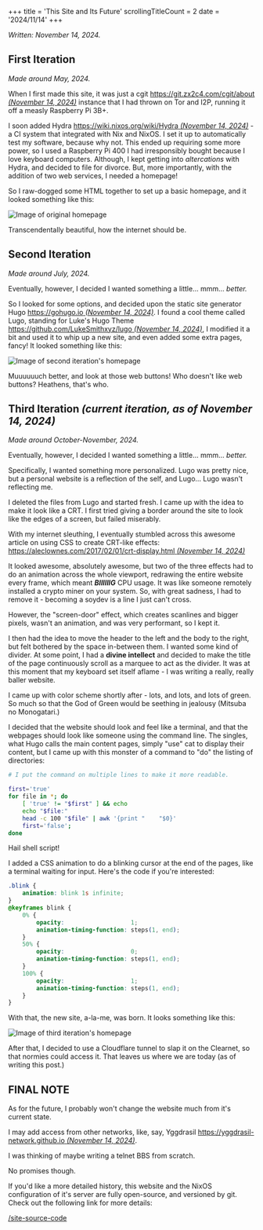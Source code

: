 +++
title               = 'This Site and Its Future'
scrollingTitleCount = 2
date                = '2024/11/14'
+++

*Written: November 14, 2024.*

## First Iteration

*Made around May, 2024.*

When I first made this site, it was just a cgit
[https://git.zx2c4.com/cgit/about *(November 14, 2024)*](https://git.zx2c4.com/cgit/about/)
instance that I had thrown on Tor and I2P, running it off a measly Raspberry Pi
3B+.

I soon added Hydra
[https://wiki.nixos.org/wiki/Hydra *(November 14, 2024)*](https://wiki.nixos.org/wiki/Hydra/)
\- a CI system that integrated with Nix and NixOS. I set it up to automatically
test my software, because why not. This ended up requiring some more power, so I
used a Raspberry Pi 400 I had irresponsibly bought because I love keyboard
computers. Although, I kept getting into *altercations* with Hydra, and decided
to file for divorce. But, more importantly, with the addition of two web
services, I needed a homepage!

So I raw-dogged some HTML together to set up a basic homepage, and it looked
something like this:

![Image of original homepage](/blog/this-site-and-its-future/first-iteration-homepage.jpeg)

Transcendentally beautiful, how the internet should be.

## Second Iteration

*Made around July, 2024.*

Eventually, however, I decided I wanted something a little... mmm... *better.*

So I looked for some options, and decided upon the static site generator Hugo
[https://gohugo.io *(November 14, 2024)*](https://gohugo.io/).
I found a cool theme called Lugo, standing for Luke's Hugo Theme
[https://github.com/LukeSmithxyz/lugo *(November 14, 2024)*](https://github.com/LukeSmithxyz/lugo/),
I modified it a bit and used it to whip up a new site, and even added some
extra pages, fancy! It looked something like this:

![Image of second iteration's homepage](/blog/this-site-and-its-future/second-iteration-homepage.jpeg)

Muuuuuuch better, and look at those web buttons! Who doesn't like web buttons?
Heathens, that's who.

## Third Iteration *(current iteration, as of November 14, 2024)*

*Made around October-November, 2024.*

Eventually, however, I decided I wanted something a little... mmm... *better.*

Specifically, I wanted something more personalized. Lugo was pretty nice, but a
personal website is a reflection of the self, and Lugo... Lugo wasn't reflecting
me.

I deleted the files from Lugo and started fresh. I came up with the idea to make
it look like a CRT. I first tried giving a border around the site to look like
the edges of a screen, but failed miserably.

With my internet sleuthing, I eventually stumbled across this awesome article on
using CSS to create CRT-like effects:
[https://aleclownes.com/2017/02/01/crt-display.html *(November 14, 2024)*](https://aleclownes.com/2017/02/01/crt-display.html)

It looked awesome, absolutely awesome, but two of the three effects had to do an
animation across the whole viewport, redrawing the entire website every frame,
which meant ***BIIIIIIG*** CPU usage. It was like someone remotely installed a
crypto miner on your system. So, with great sadness, I had to remove it -
becoming a soydev is a line I just can't cross.

However, the "screen-door" effect, which creates scanlines and bigger pixels,
wasn't an animation, and was very performant, so I kept it.

I then had the idea to move the header to the left and the body to the right,
but felt bothered by the space in-between them. I wanted some kind of
divider. At some point, I had a **divine intellect** and decided to make the
title of the page continuously scroll as a marquee to act as the divider. It was
at this moment that my keyboard set itself aflame - I was writing a really,
really baller website.

I came up with color scheme shortly after - lots, and lots, and lots of
green. So much so that the God of Green would be seething in jealousy (Mitsuba
no Monogatari.)

I decided that the website should look and feel like a terminal, and that the
webpages should look like someone using the command line. The singles, what Hugo
calls the main content pages, simply "use" cat to display their content, but I
came up with this monster of a command to "do" the listing of directories:

```sh
# I put the command on multiple lines to make it more readable.

first='true'
for file in *; do
    [ 'true' != "$first" ] && echo
    echo "$file:"
    head -c 100 "$file" | awk '{print "    "$0}'
    first='false';
done
```

Hail shell script!

I added a CSS animation to do a blinking cursor at the end of the pages, like a
terminal waiting for input. Here's the code if you're interested:

```css
.blink {
    animation: blink 1s infinite;
}
@keyframes blink {
    0% {
        opacity:                   1;
        animation-timing-function: steps(1, end);
    }
    50% {
        opacity:                   0;
        animation-timing-function: steps(1, end);
    }
    100% {
        opacity:                   1;
        animation-timing-function: steps(1, end);
    }
}
```

With that, the new site, a-la-me, was born. It looks something like this:

![Image of third iteration's homepage](/blog/this-site-and-its-future/third-iteration-homepage.jpeg)

After that, I decided to use a Cloudflare tunnel to slap it on the Clearnet, so
that normies could access it. That leaves us where we are today (as of writing
this post.)

## FINAL NOTE

As for the future, I probably won't change the website much from it's current
state.

I may add access from other networks, like, say, Yggdrasil
[https://yggdrasil-network.github.io *(November 14, 2024)*](https://yggdrasil-network.github.io/).

I was thinking of maybe writing a telnet BBS from scratch.

No promises though.

If you'd like a more detailed history, this website and the NixOS configuration
of it's server are fully open-source, and versioned by git. Check out the
following link for more details:

[/site-source-code](/site-source-code/)
